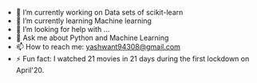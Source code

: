- 🔭 I’m currently working on Data sets of scikit-learn
- 🌱 I’m currently learning Machine learning
- 🤔 I’m looking for help with ...
- 💬 Ask me about Python and Machine Learning
- 📫 How to reach me: yashwant94308@gmail.com
- ⚡ Fun fact:  I watched 21 movies in 21 days during the first lockdown on April'20.

